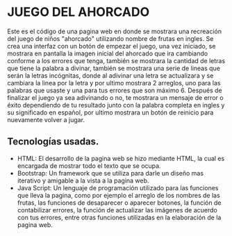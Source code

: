 # JUEGO DEL AHORCADO
Este es el código de una pagina web en donde se mostrara una recreación del juego de niños "ahorcado" utilizando nombre de frutas en ingles.
Se crea una interfaz con un botón de empezar el juego, una vez iniciado, se mostrara en pantalla la imagen inicial del ahorcado que ira cambiando conforme a los errores que tenga, también se mostrara la cantidad de letras que tiene la palabra a divinar, también se mostrara una serie de lineas que serán la letras incógnitas, donde al adivinar una letra se actualizara y se cambiara la linea por la letra y por ultimo mostrara  2 arreglos, uno para las palabras que usaste y una para tus errores que son máximo 6.
Después de finalizar el juego ya sea adivinando o no, te mostrara un mensaje de error o éxito dependiendo de tu resultado junto con la palabra completa en ingles y su significado en español, por ultimo mostrara un botón de reinicio para nuevamente volver a jugar.
## Tecnologías usadas.
* HTML: El desarrollo de la pagina web se hizo mediante HTML, la cual es encargada de mostrar todo el texto que se  ocupa.
* Bootstrap: Un framework que se utiliza para darle un diseño mas iterativo y amigable a la vista a la pagina web.
* Java Script: Un lenguaje de programación utilizado para las funciones que lleva la pagina, como por ejemplo el arreglo de los nombres de las frutas, las funciones de desaparecer o aparecer botones, la función de contabilizar errores, la función de actualizar las imágenes de acuerdo con tus errores, entre otras funciones utilizadas en la elaboración de la pagina web.
